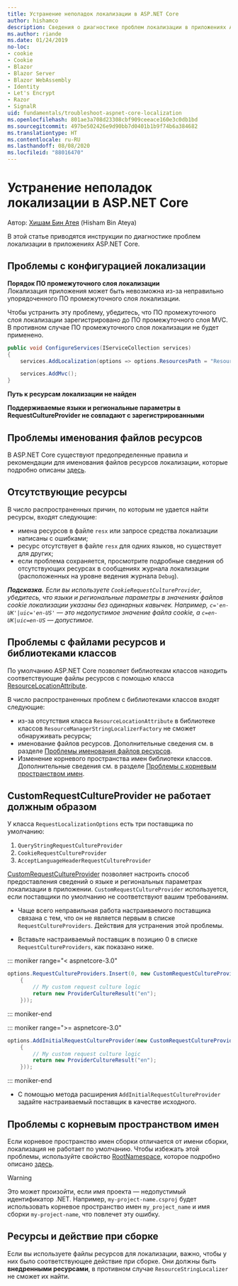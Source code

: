 ```yaml
---
title: Устранение неполадок локализации в ASP.NET Core
author: hishamco
description: Сведения о диагностике проблем локализации в приложениях ASP.NET Core.
ms.author: riande
ms.date: 01/24/2019
no-loc:
- cookie
- Cookie
- Blazor
- Blazor Server
- Blazor WebAssembly
- Identity
- Let's Encrypt
- Razor
- SignalR
uid: fundamentals/troubleshoot-aspnet-core-localization
ms.openlocfilehash: 801ae3a708d23308cbf909ceeace160e3c0db1bd
ms.sourcegitcommit: 497be502426e9d90bb7d0401b1b9f74b6a384682
ms.translationtype: HT
ms.contentlocale: ru-RU
ms.lasthandoff: 08/08/2020
ms.locfileid: "88016470"
---
```

# <a name="troubleshoot-aspnet-core-localization"></a>Устранение неполадок локализации в ASP.NET Core

Автор: [Хишам Бин Атея](https://github.com/hishamco) (Hisham Bin Ateya)

В этой статье приводятся инструкции по диагностике проблем локализации в приложениях ASP.NET Core.

## <a name="localization-configuration-issues"></a>Проблемы с конфигурацией локализации

**Порядок ПО промежуточного слоя локализации**  
Локализация приложения может быть невозможна из-за неправильно упорядоченного ПО промежуточного слоя локализации.

Чтобы устранить эту проблему, убедитесь, что ПО промежуточного слоя локализации зарегистрировано до ПО промежуточного слоя MVC. В противном случае ПО промежуточного слоя локализации не будет применено.

```csharp
public void ConfigureServices(IServiceCollection services)
{
    services.AddLocalization(options => options.ResourcesPath = "Resources");

    services.AddMvc();
}
```

**Путь к ресурсам локализации не найден**

**Поддерживаемые языки и региональные параметры в RequestCultureProvider не совпадают с зарегистрированными**  

## <a name="resource-file-naming-issues"></a>Проблемы именования файлов ресурсов

В ASP.NET Core существуют предопределенные правила и рекомендации для именования файлов ресурсов локализации, которые подробно описаны [здесь](xref:fundamentals/localization?view=aspnetcore-2.2#resource-file-naming).

## <a name="missing-resources"></a>Отсутствующие ресурсы

В число распространенных причин, по которым не удается найти ресурсы, входят следующие:

- имена ресурсов в файле `resx` или запросе средства локализации написаны с ошибками;
- ресурс отсутствует в файле `resx` для одних языков, но существует для других;
- если проблема сохраняется, просмотрите подробные сведения об отсутствующих ресурсах в сообщениях журнала локализации (расположенных на уровне ведения журнала `Debug`).

_**Подсказка.** Если вы используете `CookieRequestCultureProvider`, убедитесь, что языки и региональные параметры в значениях файлов cookie локализации указаны без одинарных кавычек. Например, `c='en-UK'|uic='en-US'` — это недопустимое значение файла cookie, а `c=en-UK|uic=en-US` — допустимое._

## <a name="resources--class-libraries-issues"></a>Проблемы с файлами ресурсов и библиотеками классов

По умолчанию ASP.NET Core позволяет библиотекам классов находить соответствующие файлы ресурсов с помощью класса [ResourceLocationAttribute](/dotnet/api/microsoft.extensions.localization.resourcelocationattribute?view=aspnetcore-2.1).

В число распространенных проблем с библиотеками классов входят следующие:
- из-за отсутствия класса `ResourceLocationAttribute` в библиотеке классов `ResourceManagerStringLocalizerFactory` не сможет обнаруживать ресурсы;
- именование файлов ресурсов. Дополнительные сведения см. в разделе [Проблемы именования файлов ресурсов](#resource-file-naming-issues).
- Изменение корневого пространства имен библиотеки классов. Дополнительные сведения см. в разделе [Проблемы с корневым пространством имен](#root-namespace-issues).

## <a name="customrequestcultureprovider-doesnt-work-as-expected"></a>CustomRequestCultureProvider не работает должным образом

У класса `RequestLocalizationOptions` есть три поставщика по умолчанию:

1. `QueryStringRequestCultureProvider`
2. `CookieRequestCultureProvider`
3. `AcceptLanguageHeaderRequestCultureProvider`

[CustomRequestCultureProvider](/dotnet/api/microsoft.aspnetcore.localization.customrequestcultureprovider?view=aspnetcore-2.1) позволяет настроить способ предоставления сведений о языке и региональных параметрах локализации в приложении. `CustomRequestCultureProvider` используется, если поставщики по умолчанию не соответствуют вашим требованиям.

- Чаще всего неправильная работа настраиваемого поставщика связана с тем, что он не является первым в списке `RequestCultureProviders`. Действия для устранения этой проблемы.

- Вставьте настраиваемый поставщик в позицию 0 в списке `RequestCultureProviders`, как показано ниже.

::: moniker range="< aspnetcore-3.0"
```csharp
options.RequestCultureProviders.Insert(0, new CustomRequestCultureProvider(async context =>
    {
        // My custom request culture logic
        return new ProviderCultureResult("en");
    }));
```
::: moniker-end

::: moniker range=">= aspnetcore-3.0"
```csharp
options.AddInitialRequestCultureProvider(new CustomRequestCultureProvider(async context =>
    {
        // My custom request culture logic
        return new ProviderCultureResult("en");
    }));
```
::: moniker-end

- С помощью метода расширения `AddInitialRequestCultureProvider` задайте настраиваемый поставщик в качестве исходного.

## <a name="root-namespace-issues"></a>Проблемы с корневым пространством имен

Если корневое пространство имен сборки отличается от имени сборки, локализация не работает по умолчанию. Чтобы избежать этой проблемы, используйте свойство [RootNamespace](/dotnet/api/microsoft.extensions.localization.rootnamespaceattribute?view=aspnetcore-2.1), которое подробно описано [здесь](xref:fundamentals/localization?view=aspnetcore-2.2#resource-file-naming).

> [!WARNING]
> Это может произойти, если имя проекта — недопустимый идентификатор .NET. Например, `my-project-name.csproj` будет использовать корневое пространство имен `my_project_name` и имя сборки `my-project-name`, что повлечет эту ошибку. 

## <a name="resources--build-action"></a>Ресурсы и действие при сборке

Если вы используете файлы ресурсов для локализации, важно, чтобы у них было соответствующее действие при сборке. Они должны быть **внедренными ресурсами**, в противном случае `ResourceStringLocalizer` не сможет их найти.
